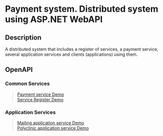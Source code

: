 # Payment system. Distributed system using ASP.NET WebAPI

## Description
A distributed system that includes a register of services, a payment service, several application services and clients (applications) using them.

## OpenAPI
### Common Services
> <a href="https://api-payment-service.herokuapp.com/swagger/index.html">Payment service Demo</a> </br>
> <a href="https://api-registry-service.herokuapp.com/swagger/index.html">Service Register Demo</a> </br>

### Application Services
> <a href="https://api-mailing-service.herokuapp.com/swagger/index.html">Mailing application service Demo</a> </br>
> <a href="https://api-polyclinic-service.herokuapp.com/swagger/index.html">Polyclinic application service Demo</a> </br>

